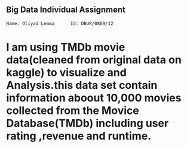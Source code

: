 ## Big Data Individual Assignment

``` Name: Oliyad Lemma      Id: DBUR/0809/12 ```
# I am using TMDb movie data(cleaned from original data on kaggle) to visualize and Analysis.this data set contain information aboout 10,000 movies collected from the Movice Database(TMDb) including user rating ,revenue and runtime.
